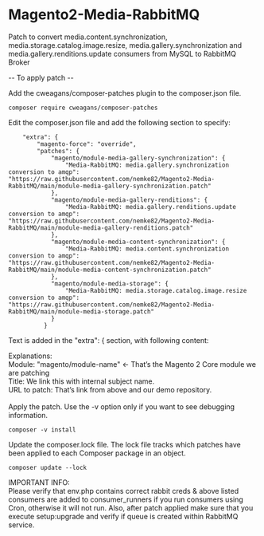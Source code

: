 # Magento2-Media-RabbitMQ
Patch to convert media.content.synchronization, media.storage.catalog.image.resize, media.gallery.synchronization and media.gallery.renditions.update consumers from MySQL to RabbitMQ Broker

-- To apply patch --

Add the cweagans/composer-patches plugin to the composer.json file.
```
composer require cweagans/composer-patches
```

Edit the composer.json file and add the following section to specify:
```
    "extra": {
        "magento-force": "override",
        "patches": {
            "magento/module-media-gallery-synchronization": {
                "Media-RabbitMQ: media.gallery.synchronization conversion to amqp": "https://raw.githubusercontent.com/nemke82/Magento2-Media-RabbitMQ/main/module-media-gallery-synchronization.patch"
            },
            "magento/module-media-gallery-renditions": {
                "Media-RabbitMQ: media.gallery.renditions.update conversion to amqp": "https://raw.githubusercontent.com/nemke82/Magento2-Media-RabbitMQ/main/module-media-gallery-renditions.patch"
            },
            "magento/module-media-content-synchronization": {
                "Media-RabbitMQ: media.content.synchronization conversion to amqp": "https://raw.githubusercontent.com/nemke82/Magento2-Media-RabbitMQ/main/module-media-content-synchronization.patch"
            },
            "magento/module-media-storage": {
                "Media-RabbitMQ: media.storage.catalog.image.resize conversion to amqp": "https://raw.githubusercontent.com/nemke82/Magento2-Media-RabbitMQ/main/module-media-storage.patch"
            }
          }    
```
Text is added in the "extra": { section, with following content:

Explanations: <BR>
Module: "magento/module-name"   ← That’s the Magento 2 Core module we are patching <BR>
Title: We link this with internal subject name. <BR>
URL to patch: That’s link from above and our demo repository. <BR>
<BR>
Apply the patch. Use the -v option only if you want to see debugging information.
```
composer -v install
```

Update the composer.lock file. The lock file tracks which patches have been applied to each  Composer package in an object.
```
composer update --lock
```
    
IMPORTANT INFO: <BR>
Please verify that env.php contains correct rabbit creds & above listed consumers are added to consumer_runners if you run consumers using Cron, otherwise it will not run. Also, after patch applied make sure that you execute setup:upgrade and verify if queue is created within RabbitMQ service.
